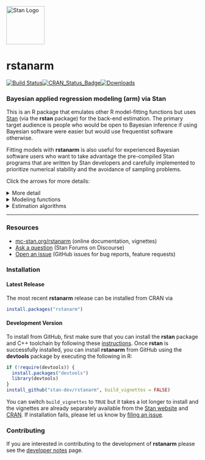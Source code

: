 [<img src="https://raw.githubusercontent.com/stan-dev/logos/master/logo_tm.png" width=100 alt="Stan Logo"/>](http://mc-stan.org)

# rstanarm 

[![Build Status](https://travis-ci.org/stan-dev/rstanarm.svg?branch=master)](https://travis-ci.org/stan-dev/rstanarm)[![CRAN\_Status\_Badge](http://www.r-pkg.org/badges/version/rstanarm?color=blue)](http://cran.r-project.org/package=rstanarm)[![Downloads](http://cranlogs.r-pkg.org/badges/rstanarm?color=blue)](http://cran.rstudio.com/package=rstanarm)

### Bayesian applied regression modeling (arm) via Stan

This is an R package that emulates other R model-fitting functions but uses
[Stan](http://mc-stan.org) (via the **rstan** package) for the back-end
estimation. The primary target audience is people who would be open to Bayesian
inference if using Bayesian software were easier but would use frequentist
software otherwise. 

Fitting models with **rstanarm** is also useful for experienced Bayesian
software users who want to take advantage the pre-compiled Stan programs that
are written by Stan developers and carefully implemented to prioritize numerical
stability and the avoidance of sampling problems.

Click the arrows for more details:
<details><summary>More detail</summary>

The **rstanarm** package is an appendage to the **rstan** package, the R
interface to [Stan](http://mc-stan.org/). **rstanarm** enables many of the most
common applied regression models to be estimated using Markov Chain Monte Carlo,
variational approximations to the posterior distribution, or optimization. The
package allows these models to be specified using the customary R modeling
syntax (e.g., like that of `glm` with a `formula` and `data.frame`).
Additional arguments are provided for specifying prior distributions.

The set of models supported by **rstanarm** is large (and will continue to
grow), but also limited enough so that it is possible to integrate them
tightly with the [`pp_check`](http://mc-stan.org/rstanarm/reference/pp_check.stanreg.html) function for graphical posterior predictive checks using [**bayesplot**](http://mc-stan.org/bayesplot) and the
[`posterior_predict`](http://mc-stan.org/rstanarm/reference/posterior_predict.stanreg.html)
function to easily estimate the effect of specific manipulations of predictor
variables or to predict the outcome in a training set.

The fitted model objects returned by the **rstanarm** modeling functions are
called _stanreg_ objects. In addition to all of the traditional
[methods](http://mc-stan.org/rstanarm/reference/stanreg-methods.html)
defined for fitted model objects, stanreg objects can also be used with the
[**loo**](http://mc-stan.org/rstanarm/reference/loo.stanreg.html) package for
leave-one-out cross-validation, model comparison, and model weighting/averaging
and the [**shinystan**](http://mc-stan.org/rstanarm/reference/shinystan.html) 
package for exploring the posterior distribution and model diagnostics
with a graphical user interface. 

Check out the **rstanarm** [vignettes](http://mc-stan.org/rstanarm/articles/)
for examples and more details about the entire process.
</details>

<details><summary>Modeling functions</summary>

The model estimating functions are described in greater detail in their
individual help pages and vignettes. Here we provide a very brief overview:

* [__`stan_lm`__, __`stan_aov`__,__`stan_biglm`__](http://mc-stan.org/rstanarm/reference/stan_lm.html)

  Similar to  `lm` and `aov` but with novel regularizing priors on the model
  parameters that are driven by prior beliefs about R-squared, the proportion of
  variance in the outcome attributable to the predictors in a linear model.

* [__`stan_glm`__, __`stan_glm.nb`__](http://mc-stan.org/rstanarm/reference/stan_glm.html)

  Similar to `glm` but with various possible prior distributions for the
  coefficients and, if applicable, a prior distribution for any auxiliary
  parameter in a Generalized Linear Model (GLM) that is characterized by a
  `family` object (e.g. the shape parameter in Gamma models). It is also possible
  to estimate a negative binomial model similar to the `glm.nb` function
  in the `MASS` package.

* [__`stan_glmer`__, __`stan_glmer.nb`__, __`stan_lmer`__](http://mc-stan.org/rstanarm/reference/stan_glmer.html)

  Similar to the `glmer`, `glmer.nb`, and `lmer` functions (__lme4__ package) in
  that GLMs are augmented to have group-specific terms that deviate from the
  common coefficients according to a mean-zero multivariate normal distribution
  with a highly-structured but unknown covariance matrix (for which **rstanarm**
  introduces an innovative prior distribution). MCMC provides more appropriate
  estimates of uncertainty for models that consist of a mix of common and
  group-specific parameters.
  
* [__`stan_nlmer`__](http://mc-stan.org/rstanarm/reference/stan_nlmer.html)

  Similar to `nlmer` (__lme4__ package) package for nonlinear "mixed-effects"
  models, but flexible priors can be specified for all parameters in the model, 
  including the unknown covariance matrices for the varying 
  (group-specific) coefficients.

* [__`stan_gamm4`__](http://mc-stan.org/rstanarm/reference/stan_gamm4.html)

  Similar to `gamm4` (__gamm4__ package), which augments a GLM (possibly with
  group-specific terms) with nonlinear smooth functions of the predictors to
  form a Generalized Additive Mixed Model (GAMM). Rather than calling
  `lme4::glmer` like `gamm4` does, `stan_gamm4` essentially calls `stan_glmer`,
  which avoids the optimization issues that often crop up with GAMMs and
  provides better estimates for the uncertainty of the parameter estimates.
 
* [__`stan_polr`__](http://mc-stan.org/rstanarm/reference/stan_polr.html)

  Similar to `polr` (__MASS__ package) in that it models an ordinal response,
  but the Bayesian model also implies a prior distribution on the unknown
  cutpoints. Can also be used to model binary outcomes, possibly while
  estimating an unknown exponent governing the probability of success.
 
* [__`stan_betareg`__](http://mc-stan.org/rstanarm/reference/stan_betareg.html)

  Similar to `betareg` (__betareg__ package) in that it models an outcome that
  is a rate (proportion) but, rather than performing maximum likelihood
  estimation, full Bayesian estimation is performed by default, with
  customizable prior distributions for all parameters.

* [__`stan_clogit`__](http://mc-stan.org/rstanarm/reference/stan_clogit.html)

   Similar to `clogit` (__survival__ package) in that it models an binary outcome
   where the number of successes and failures is fixed within each stratum by
   the research design. There are some minor syntactical differences relative
   to `survival::clogit` that allow `stan_clogit` to accept
   group-specific terms as in `stan_glmer`.

* [__`stan_mvmer`__](http://mc-stan.org/rstanarm/reference/stan_mvmer.html)

   A multivariate form of `stan_glmer`, whereby the user can specify
   one or more submodels each consisting of a GLM with group-specific terms. If
   more than one submodel is specified (i.e. there is more than one outcome
   variable) then a dependence is induced by assuming that the group-specific
   terms for each grouping factor are correlated across submodels.

* [__`stan_jm`__](http://mc-stan.org/rstanarm/reference/stan_jm.html)

   Estimates shared parameter joint models for longitudinal and time-to-event
   (i.e. survival) data. The joint model can be univariate (i.e. one longitudinal
   outcome) or multivariate (i.e. more than one longitudinal outcome). A variety
   of parameterisations are available for linking the longitudinal and event
   processes (i.e. a variety of association structures).

</details>

<details><summary>Estimation algorithms</summary>

The modeling functions in the **rstanarm** package take an `algorithm`
argument that can be one of the following:

* __Sampling__ (`algorithm="sampling"`):
 
 Uses Markov Chain Monte Carlo (MCMC) --- in particular, Stan's implementation
 of Hamiltonian Monte Carlo (HMC) with a tuned but diagonal mass matrix --- 
 to draw from the posterior distribution of the parameters. This is the slowest
 but most reliable of the available estimation algorithms and it is __the
 default and recommended algorithm for statistical inference__.

* __Mean-field__ (`algorithm="meanfield"`):

 Uses mean-field variational inference to draw from an approximation to the
 posterior distribution. In particular, this algorithm finds the set of
 independent normal distributions in the unconstrained space that --- when
 transformed into the constrained space --- most closely approximate the
 posterior distribution. Then it draws repeatedly from these independent
 normal distributions and transforms them into the constrained space. The
 entire process is much faster than HMC and yields independent draws but
 __is not recommended for final statistical inference__. It can be useful to
 narrow the set of candidate models in large problems, particularly when
 specifying `QR=TRUE` in `stan_glm`, `stan_glmer`, and `stan_gamm4`, but is
 __only an approximation to the posterior distribution__.

* __Full-rank__ (`algorithm="fullrank"`):

 Uses full-rank variational inference to draw from an approximation to the
 posterior distribution by finding the multivariate normal distribution in
 the unconstrained space that --- when transformed into the constrained space
 --- most closely approximates the posterior distribution. Then it draws
 repeatedly from this multivariate normal distribution and transforms the
 draws into the constrained space. This process is slower than meanfield
 variational inference but is faster than HMC. Although still an
 approximation to the posterior distribution and thus __not recommended
 for final statistical inference__, the approximation is more realistic than
 that of mean-field variational inference because the parameters are not
 assumed to be independent in the unconstrained space. Nevertheless, fullrank
 variational inference is a more difficult optimization problem and the
 algorithm is more prone to non-convergence or convergence to a local
 optimum.

* __Optimizing__ (`algorithm="optimizing"`):

 Finds the posterior mode using a C++ implementation of the LBGFS algorithm. If
 there is no prior information, then this is equivalent to maximum likelihood,
 in which case there is no great reason to use the functions in the **rstanarm**
 package over the emulated functions in other packages. However, if priors are
 specified, then the estimates are penalized maximum likelihood estimates, which
 may have some redeeming value. Currently, optimization is only supported for
 `stan_glm`.

</details>

---

### Resources

* [mc-stan.org/rstanarm](http://mc-stan.org/rstanarm) (online documentation, vignettes)
* [Ask a question](http://discourse.mc-stan.org) (Stan Forums on Discourse)
* [Open an issue](https://github.com/stan-dev/rstanarm/issues) (GitHub issues for bug reports, feature requests)

### Installation

#### Latest Release

The most recent **rstanarm** release can be installed from CRAN via

```r
install.packages("rstanarm")
```

#### Development Version

To install from GitHub, first make sure that you can install the **rstan**
package and C++ toolchain by following these
[instructions](https://github.com/stan-dev/rstan/wiki/RStan-Getting-Started).
Once **rstan** is successfully installed, you can install **rstanarm** from
GitHub using the **devtools** package by executing the following in R:

```r
if (!require(devtools)) {
  install.packages("devtools")
  library(devtools)
}
install_github("stan-dev/rstanarm", build_vignettes = FALSE)
```

You can switch `build_vignettes` to `TRUE` but it takes a lot longer to install and the 
vignettes are already separately available from the 
[Stan website](http://mc-stan.org/rstanarm/articles/index.html) 
and 
[CRAN](https://cran.r-project.org/package=rstanarm/vignettes). 
If installation fails, please let us know by [filing an issue](https://github.com/stan-dev/rstanarm/issues).

### Contributing 

If you are interested in contributing to the development of **rstanarm** please 
see the [developer notes](http://mc-stan.org/rstanarm/dev-notes/index.html) page.
